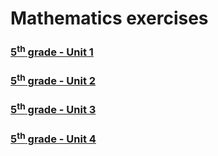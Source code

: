 # Mathematics exercises 

### [5<sup>th</sup> grade - Unit 1](5th-grade/unit1.md)
### [5<sup>th</sup> grade - Unit 2](5th-grade/unit2.md)
### [5<sup>th</sup> grade - Unit 3](5th-grade/unit3.md)
### [5<sup>th</sup> grade - Unit 4](5th-grade/unit4.md)
